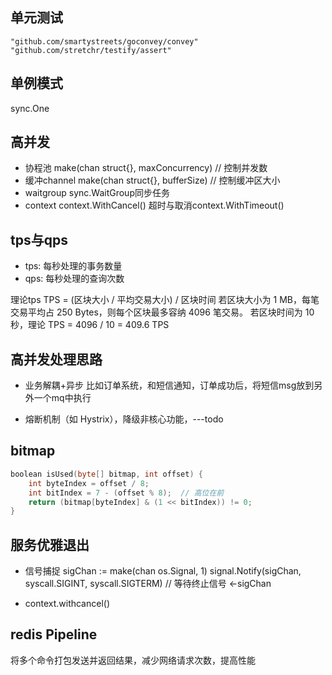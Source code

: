 ## 单元测试
	"github.com/smartystreets/goconvey/convey"
	"github.com/stretchr/testify/assert"

## 单例模式
sync.One

## 高并发
+ 协程池  make(chan struct{}, maxConcurrency) // 控制并发数
+ 缓冲channel  make(chan struct{}, bufferSize) // 控制缓冲区大小
+ waitgroup  sync.WaitGroup同步任务
+ context  context.WithCancel() 超时与取消context.WithTimeout()

## tps与qps
+ tps: 每秒处理的事务数量
+ qps: 每秒处理的查询次数

理论tps
TPS = (区块大小 / 平均交易大小) / 区块时间
若区块大小为 1 MB，每笔交易平均占 250 Bytes，则每个区块最多容纳 ‌4096 笔交易‌。
若区块时间为 10 秒，理论 TPS = 4096 / 10 = ‌409.6 TPS


## 高并发处理思路
+ 业务解耦+异步
  比如订单系统，和短信通知，订单成功后，将短信msg放到另外一个mq中执行


+ 熔断机制（如 Hystrix），降级非核心功能，---todo


## bitmap
```go
boolean isUsed(byte[] bitmap, int offset) {  
    int byteIndex = offset / 8;  
    int bitIndex = 7 - (offset % 8);  // 高位在前  
    return (bitmap[byteIndex] & (1 << bitIndex)) != 0;  
}  
```

## 服务优雅退出  
+ 信号捕捉
sigChan := make(chan os.Signal, 1)
signal.Notify(sigChan, syscall.SIGINT, syscall.SIGTERM)
// 等待终止信号
<-sigChan

+ context.withcancel()

## redis Pipeline 
将多个命令打包发送并返回结果，减少网络请求次数，提高性能